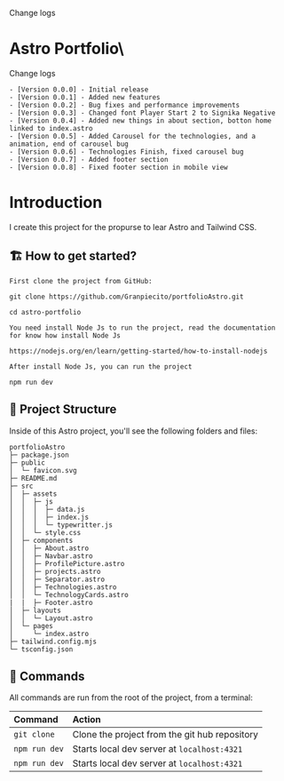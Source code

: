 
Change logs
# Astro Portfolio\

Change logs
```
- [Version 0.0.0] - Initial release
- [Version 0.0.1] - Added new features
- [Version 0.0.2] - Bug fixes and performance improvements
- [Version 0.0.3] - Changed font Player Start 2 to Signika Negative
- [Version 0.0.4] - Added new things in about section, botton home linked to index.astro
- [Version 0.0.5] - Added Carousel for the technologies, and a animation, end of carousel bug
- [Version 0.0.6] - Technologies Finish, fixed carousel bug
- [Version 0.0.7] - Added footer section
- [Version 0.0.8] - Fixed footer section in mobile view
```

# Introduction

I create this project for the propurse to lear Astro and Tailwind CSS.


## 🏗️ How to get started?

```
First clone the project from GitHub:

git clone https://github.com/Granpiecito/portfolioAstro.git

cd astro-portfolio

You need install Node Js to run the project, read the documentation for know how install Node Js

https://nodejs.org/en/learn/getting-started/how-to-install-nodejs

After install Node Js, you can run the project

npm run dev

```

## 📂 Project Structure

Inside of this Astro project, you'll see the following folders and files:

```
portfolioAstro
├─ package.json
├─ public
│  └─ favicon.svg
├─ README.md
├─ src
│  ├─ assets
│  │  ├─ js
│  │  │  ├─ data.js
│  │  │  ├─ index.js
│  │  │  └─ typewritter.js
│  │  └─ style.css
│  ├─ components
│  │  ├─ About.astro
│  │  ├─ Navbar.astro
│  │  ├─ ProfilePicture.astro
│  │  ├─ projects.astro
│  │  ├─ Separator.astro
│  │  ├─ Technologies.astro
│  │  └─ TechnologyCards.astro
|  |  ├─ Footer.astro
│  ├─ layouts
│  │  └─ Layout.astro
│  └─ pages
│     └─ index.astro
├─ tailwind.config.mjs
└─ tsconfig.json

```

## 🧞 Commands

All commands are run from the root of the project, from a terminal:

| Command                   | Action                                           |
| :------------------------ | :----------------------------------------------- |
| `git clone`               | Clone the project from the git hub repository    |
| `npm run dev`             | Starts local dev server at `localhost:4321`      |
| `npm run dev`             | Starts local dev server at `localhost:4321`      |

